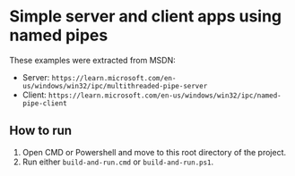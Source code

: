 # Simple server and client apps using named pipes

These examples were extracted from MSDN:
- Server: `https://learn.microsoft.com/en-us/windows/win32/ipc/multithreaded-pipe-server`
- Client: `https://learn.microsoft.com/en-us/windows/win32/ipc/named-pipe-client`


## How to run

1. Open CMD or Powershell and move to this root directory of the project.
2. Run either `build-and-run.cmd` or `build-and-run.ps1`.
